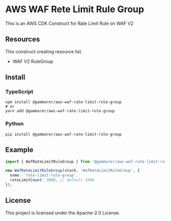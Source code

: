 # AWS WAF Rete Limit Rule Group

This is an AWS CDK Construct for Rate Limit Rule on WAF V2

## Resources

This construct creating resource list.

- WAF V2 RuleGroup

## Install

### TypeScript

```shell
npm install @gammarer/aws-waf-rate-limit-rule-group
# or
yarn add @gammarer/aws-waf-rate-limit-rule-group
```

### Python

```shell
pip install @gammarer/aws-waf-rate-limit-rule-group
```

## Example

```typescript
import { WafRateLimitRuleGroup } from '@gammarer/aws-waf-rate-limit-rule-group';

new WafRateLimitRuleGroup(stack, 'WafRateLimitRuleGroup', {
  name: 'rate-limit-rule-group',
  rateLimitCount: 3000, // default 1000
});

```

## License

This project is licensed under the Apache-2.0 License.


